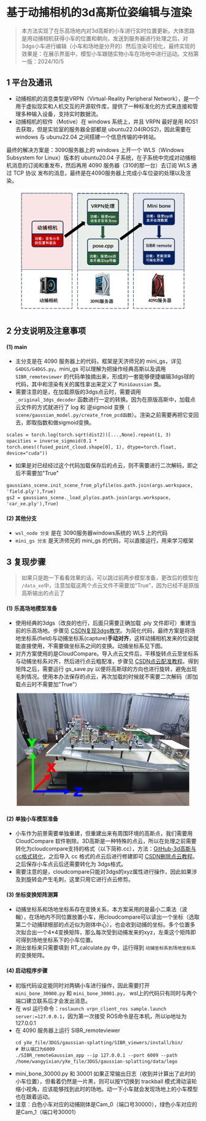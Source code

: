 # 基于动捕相机的3d高斯位姿编辑与渲染

> 本方法实现了在乐高场地内对3d高斯的小车进行实时位置更新。大体思路是用动捕相机获得小车的位置和朝向，发送到服务器进行处理之后，对3dgs小车进行编辑（小车和场地是分开的）然后渲染可视化，最终实现的效果是：在展示界面中，模型小车跟随实物小车在场地中进行运动。文档第一版：2024/10/5

## 1 平台及通讯

- 动捕相机的消息类型是VRPN（Virtual-Reality Peripheral Network），是一个用于虚拟现实和人机交互的开源软件库，提供了一种标准化的方式来连接和管理多种输入设备，支持实时数据流。
- 动捕相机的软件（Motive）在 windows 系统上，并且 VRPN 最好是用 ROS1 去获取，但是实验室的服务器全部都是 ubuntu22.04(ROS2)，因此需要在 windows 与 ubunu22.04 之间搭建一个信息传输的中转站。

最终的解决方案是：3090服务器上的 windows 上开一个 WLS（Windows Subsystem for Linux）版本的 ubuntu20.04 子系统，在子系统中完成对动捕相机消息的订阅和重发布，然后再用 4090 服务器（310的那一台）去订阅 WLS 通过 TCP 协议 发布的消息，最终是在4090服务器上完成小车位姿的处理以及渲染。

<div align="center">
  <img width="450" src="https://github.com/IN2-ViAUn/Demo-3dgs-Optitrack/blob/main/markdown/images/tongxun.png">
</div>

## 2 分支说明及注意事项
#### (1) main

- 主分支是在 4090 服务器上的代码，框架是天济师兄的 mini_gs，详见 ``G4DGS/G4DGS.py``。mini_gs 可以理解为把操作经典高斯以及调用 ``SIBR_remoteviewer`` 的代码单独摘出来，形成的一套能够便捷编辑3dgs球的代码，其中和渲染有关的属性拿出来定义了 ``MiniGaussian`` 类。
- 需要注意的是，在加载原版的3dgs点云时，需要调用 ``_original_3dgs_decoder`` 函数进行一定的转换。因为在原版高斯中，加载点云文件的方式就进行了 log 和 逆sigmoid 变换（ ``scene/gaussian_model.py/create_from_pcd函数``）。渲染之前需要再把它变回去，即取指数和做sigmoid变换。

```
scales = torch.log(torch.sqrt(dist2))[...,None].repeat(1, 3)
opacities = inverse_sigmoid(0.1 * torch.ones((fused_point_cloud.shape[0], 1), dtype=torch.float, device="cuda"))
```

- 如果是对已经经过这个代码加载保存后的点云，则不需要进行二次解码，即之后不需要加"True"

```
gaussians_scene.init_scene_from_plyfile(os.path.join(args.workspace, 'field.ply'),True)
gs2 = gaussians_scene._load_ply(os.path.join(args.workspace, 'car_xe.ply'),True)
```

#### (2) 其他分支

- ``wsl_node 分支`` 是在 3090服务器windows系统的 WLS 上的代码
- ``mini_gs 分支`` 是天济师兄的 mini_gs 的代码，可以直接运行，用来学习框架

## 3 复现步骤

> 如果只是跑一下看看效果的话，可以跳过前两步模型准备，更改后的模型在 ``/data_xe``中，注意加载这两个点云文件不需要加“True”，因为已经不是原版高斯输出的点云了

#### (1) 乐高场地模型准备

- 使用经典的3dgs（改良的也行，后面只需要正确加载 .ply 文件即可）重建当前的乐高场地。步骤见 [CSDN复现3dgs教学](https://blog.csdn.net/weixin_45939751/article/details/136444065?spm=1001.2014.3001.5506)。为简化代码，最终方案是将场地坐标系(field)与动捕坐标系(capture)**手动对齐**，这样动捕相机发来的位姿就能直接使用，不需要做坐标系之间的变换。动捕坐标系见下图。
- 对齐方案使用的是CloudCompare。导入点云文件后，平移旋转点云至坐标系与动捕坐标系对齐，然后进行点云粗配准，步骤见 [CSDN点云配准教程](https://blog.csdn.net/qq_36686437/article/details/119966436?ops_request_misc=%257B%2522request%255Fid%2522%253A%25229D663390-24D3-4930-B575-5B0DE2DE3361%2522%252C%2522scm%2522%253A%252220140713.130102334..%2522%257D&request_id=9D663390-24D3-4930-B575-5B0DE2DE3361&biz_id=0&utm_medium=distribute.pc_search_result.none-task-blog-2~all~sobaiduend~default-1-119966436-null-null.142^v100^pc_search_result_base4&utm_term=cloudcompare%E7%82%B9%E4%BA%91%E9%85%8D%E5%87%86%E8%9E%8D%E5%90%88&spm=1018.2226.3001.4187)。得到矩阵之后，需要运行 gs_save.py 以便将高斯球的方向也进行旋转，避免出现毛刺情况。使用本办法保存的点云，再次加载的时候就不需要二次解码（即加载点云时不需要加"True"）

<div align="center">
  <img width="450" src="https://github.com/IN2-ViAUn/Demo-3dgs-Optitrack/blob/main/markdown/images/zuobiao.png">
</div>

#### (2) 单独小车模型准备

- 小车作为前景需要单独重建，但重建出来有周围环境的高斯点，我们需要用 CloudCompare 软件剔除。3D高斯是一种特殊的点云，所以在处理之前需要转化为cloudcompare支持的格式（以下简称.cc），方法：[GitHub-3d高斯与cc格式转化](https://github.com/francescofugazzi/3dgsconverter)，之后导入 cc 格式的点云后进行修建即可 [CSDN删除点云教程](https://blog.csdn.net/qq_45250951/article/details/125748474?ops_request_misc=%257B%2522request%255Fid%2522%253A%25224B40CB79-05D8-41A4-9C95-ADEA26755037%2522%252C%2522scm%2522%253A%252220140713.130102334..%2522%257D&request_id=4B40CB79-05D8-41A4-9C95-ADEA26755037&biz_id=0&utm_medium=distribute.pc_search_result.none-task-blog-2~all~sobaiduend~default-4-125748474-null-null.142^v100^pc_search_result_base4&utm_term=cloudcompare%E5%8E%BB%E9%99%A4%E7%82%B9%E4%BA%91&spm=1018.2226.3001.4187)。之后保存小车点云后还需要转化为 3dgs格式。
- 需要注意的是，cloudcompare只能对3dgs的xyz属性进行操作，因此如果涉及到旋转会产生毛刺，这里只用它进行点云修剪。

#### (3) 坐标变换矩阵测算

- 动捕坐标系和场地坐标系存在变换关系，本方案采用的是最小二乘法（波翰），在场地内不同位置放置小车，用cloudcompare可以读出一个坐标（选取第二个动捕球根部的点近似为刚体中心），也会收到动捕的坐标。多个位置多次拟合出一个4*4变换矩阵，那么每次受到动捕发来的xyz，左乘这个矩阵即可得到场地坐标系下的小车位置。
- 测出坐标来只需要填到 RT_calculate.py 中，运行得到 ``动捕坐标系到场地坐标系``的变换矩阵。

#### (4) 启动程序步骤

- 初版代码设定能同时对两辆小车进行操作，因此需要打开 ``mini_bone_30000.py`` 和 ``mini_bone_30001.py``， wsl上的代码只有同时与两个端口建立联系后才会发出消息。
- 在 wsl 运行命令：``roslaunch vrpn_client_ros sample.launch server:=127.0.0.1``，因为第一次接受 ROS命令是在本机，所以ip地址为127.0.0.1
- 在 4090 服务器上运行 SIBR_remoteviewer
  ```
  cd yXe_file/3DGS/gaussian-splatting/SIBR_viewers/install/bin/
  # 默认端口为6009
  ./SIBR_remoteGaussian_app --ip 127.0.0.1 --port 6009 --path /home/wangyixian/yXe_file/3DGS/gaussian-splatting/data/lego
  ```
- mini_bone_30000.py 和 30001 如果正常输出日志（收到并计算出了此时的小车位置），但看着仍然是一片黑，则可以按Y切换到 trackball 模式滑动滚轮缩小视角，应该能够找到此时的场地。动一下小车就会发现场地上的小车模型也在跟着运动。
- 注意：白色小车对应的动捕刚体是Cam_0（端口号30000），绿色小车对应的是Cam_1（端口号30001）
